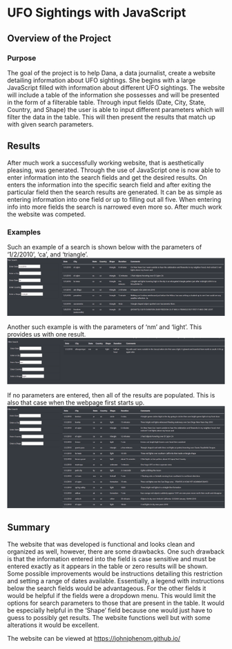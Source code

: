 # UFO Sightings with JavaScript

## Overview of the Project

### Purpose

The goal of the project is to help Dana, a data journalist, create a website detailing information about UFO sightings. She begins with a large JavaScript filled with information about different UFO sightings. The website will include a table of the information she possesses and will be presented in the form of a filterable table. Through input fields (Date, City, State, Country, and Shape) the user is able to input different parameters which will filter the data in the table. This will then present the results that match up with given search parameters. 

## Results
After much work a successfully working website, that is aesthetically pleasing, was generated. Through the use of JavaScript one is now able to enter information into the search fields and get the desired results. On enters the information into the specific search field and after exiting the particular field then the search results are generated. It can be as simple as entering information into one field or up to filling out all five. When entering info into more fields the search is narrowed even more so.  After much work the website was competed.

### Examples
Such an example of a search is shown below with the parameters of ‘1/2/2010’, ‘ca’, and ‘triangle’. 
![This is and image](https://github.com/johnjphenom/week11_javascript_hw/blob/main/Pictures/filtered_search.png)

Another such example is with the parameters of ‘nm’ and ‘light’. This provides us with one result.
![This is and image](https://github.com/johnjphenom/week11_javascript_hw/blob/main/Pictures/fitered_search_2.png)

If no parameters are entered, then all of the results are populated. This is also that case when the webpage first starts up.
![This is and image](https://github.com/johnjphenom/week11_javascript_hw/blob/main/Pictures/no_filters.png)


## Summary
The website that was developed is functional and looks clean and organized as well, however, there are some drawbacks. One such drawback is that the information entered into the field is case sensitive and must be entered exactly as it appears in the table or zero results will be shown. Some possible improvements would be instructions detailing this restriction and setting a range of dates available. Essentially, a legend with instructions below the search fields would be advantageous. For the other fields it would be helpful if the fields were a dropdown menu. This would limit the options for search parameters to those that are present in the table. It would be especially helpful in the ‘Shape’ field because one would just have to guess to possibly get results. The website functions well but with some alterations it would be excellent. 

The website can be viewed at
https://johnjphenom.github.io/
